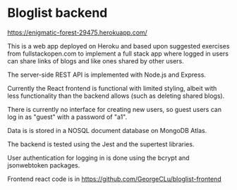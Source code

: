 # Bloglist backend

https://enigmatic-forest-29475.herokuapp.com/

This is a web app deployed on Heroku and based upon suggested exercises from fullstackopen.com to implement a full stack app where logged in users can share links of blogs and like ones shared by other users.

The server-side REST API is implemented with Node.js and Express.

Currently the React frontend is functional with limited styling, albeit with less functionality than the backend allows (such as deleting shared blogs).

There is currently no interface for creating new users, so guest users can log in as "guest" with a password of "a1".

Data is is stored in a NOSQL document database on MongoDB Atlas.

The backend is tested using the Jest and the supertest libraries.

User authentication for logging in is done using the bcrypt and jsonwebtoken packages.

Frontend react code is in https://github.com/GeorgeCLu/bloglist-frontend
